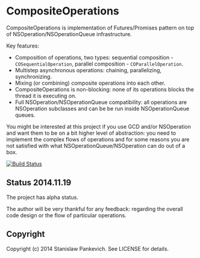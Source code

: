 # CompositeOperations 

CompositeOperations is implementation of Futures/Promises pattern on top of NSOperation/NSOperationQueue infrastructure.

Key features:
 
* Composition of operations, two types: sequential composition - `COSequentialOperation`, parallel composition - `COParallelOperation`. 
* Multistep asynchronous operations: chaining, parallelizing, synchronizing.
* Mixing (or combining) composite operations into each other.
* CompositeOperations is non-blocking: none of its operations blocks the thread it is executing on.
* Full NSOperation/NSOperationQueue compatibility: all operations are NSOperation subclasses and can be be run inside NSOperationQueue queues.

You might be interested at this project if you use GCD and/or NSOperation and want them to be on a bit higher level of abstraction: you need to implement the complex flows of operations and for some reasons you are not satisfied with what NSOperationQueue/NSOperation can do out of a box.

[![Build Status](https://travis-ci.org/stanislaw/CompositeOperations.png?branch=master)](https://travis-ci.org/stanislaw/CompositeOperations)

## Status 2014.11.19

The project has alpha status. 

The author will be very thankful for any feedback: regarding the overall code design or the flow of particular operations.

## Copyright

Copyright (c) 2014 Stanislaw Pankevich. See LICENSE for details.

